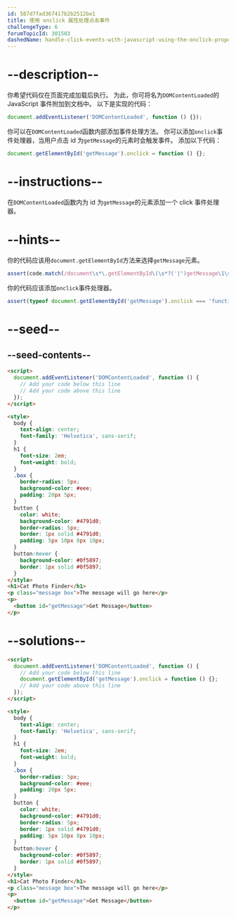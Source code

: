 ```yaml
---
id: 587d7fad367417b2b2512be1
title: 使用 onclick 属性处理点击事件
challengeType: 6
forumTopicId: 301503
dashedName: handle-click-events-with-javascript-using-the-onclick-property
---
```


# --description--

你希望代码仅在页面完成加载后执行。 为此，你可将名为`DOMContentLoaded`的 JavaScript 事件附加到文档中。 以下是实现的代码：

```js
document.addEventListener('DOMContentLoaded', function () {});
```

你可以在`DOMContentLoaded`函数内部添加事件处理方法。 你可以添加`onclick`事件处理器，当用户点击 id 为`getMessage`的元素时会触发事件。 添加以下代码：

```js
document.getElementById('getMessage').onclick = function () {};
```

# --instructions--

在`DOMContentLoaded`函数内为 id 为`getMessage`的元素添加一个 click 事件处理器。

# --hints--

你的代码应该用`document.getElementById`方法来选择`getMessage`元素。

```js
assert(code.match(/document\s*\.getElementById\(\s*?('|")getMessage\1\s*?\)/g));
```

你的代码应该添加`onclick`事件处理器。

```js
assert(typeof document.getElementById('getMessage').onclick === 'function');
```

# --seed--

## --seed-contents--

```html
<script>
  document.addEventListener('DOMContentLoaded', function () {
    // Add your code below this line
    // Add your code above this line
  });
</script>

<style>
  body {
    text-align: center;
    font-family: 'Helvetica', sans-serif;
  }
  h1 {
    font-size: 2em;
    font-weight: bold;
  }
  .box {
    border-radius: 5px;
    background-color: #eee;
    padding: 20px 5px;
  }
  button {
    color: white;
    background-color: #4791d0;
    border-radius: 5px;
    border: 1px solid #4791d0;
    padding: 5px 10px 8px 10px;
  }
  button:hover {
    background-color: #0f5897;
    border: 1px solid #0f5897;
  }
</style>
<h1>Cat Photo Finder</h1>
<p class="message box">The message will go here</p>
<p>
  <button id="getMessage">Get Message</button>
</p>
```

# --solutions--

```html
<script>
  document.addEventListener('DOMContentLoaded', function () {
    // Add your code below this line
    document.getElementById('getMessage').onclick = function () {};
    // Add your code above this line
  });
</script>

<style>
  body {
    text-align: center;
    font-family: 'Helvetica', sans-serif;
  }
  h1 {
    font-size: 2em;
    font-weight: bold;
  }
  .box {
    border-radius: 5px;
    background-color: #eee;
    padding: 20px 5px;
  }
  button {
    color: white;
    background-color: #4791d0;
    border-radius: 5px;
    border: 1px solid #4791d0;
    padding: 5px 10px 8px 10px;
  }
  button:hover {
    background-color: #0f5897;
    border: 1px solid #0f5897;
  }
</style>
<h1>Cat Photo Finder</h1>
<p class="message box">The message will go here</p>
<p>
  <button id="getMessage">Get Message</button>
</p>
```
